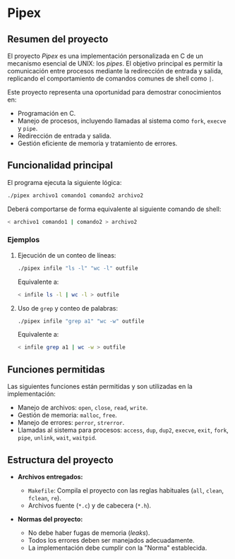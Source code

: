 # Pipex

## Resumen del proyecto

El proyecto *Pipex* es una implementación personalizada en C de un mecanismo esencial de UNIX: los *pipes*. El objetivo principal es permitir la comunicación entre procesos mediante la redirección de entrada y salida, replicando el comportamiento de comandos comunes de shell como `|`.

Este proyecto representa una oportunidad para demostrar conocimientos en:

- Programación en C.
- Manejo de procesos, incluyendo llamadas al sistema como `fork`, `execve` y `pipe`.
- Redirección de entrada y salida.
- Gestión eficiente de memoria y tratamiento de errores.

## Funcionalidad principal

El programa ejecuta la siguiente lógica:

```bash
./pipex archivo1 comando1 comando2 archivo2
```

Deberá comportarse de forma equivalente al siguiente comando de shell:

```bash
< archivo1 comando1 | comando2 > archivo2
```

### Ejemplos

1. Ejecución de un conteo de líneas:
   ```bash
   ./pipex infile "ls -l" "wc -l" outfile
   ```
   Equivalente a:
   ```bash
   < infile ls -l | wc -l > outfile
   ```

2. Uso de `grep` y conteo de palabras:
   ```bash
   ./pipex infile "grep a1" "wc -w" outfile
   ```
   Equivalente a:
   ```bash
   < infile grep a1 | wc -w > outfile
   ```

## Funciones permitidas

Las siguientes funciones están permitidas y son utilizadas en la implementación:

- Manejo de archivos: `open`, `close`, `read`, `write`.
- Gestión de memoria: `malloc`, `free`.
- Manejo de errores: `perror`, `strerror`.
- Llamadas al sistema para procesos: `access`, `dup`, `dup2`, `execve`, `exit`, `fork`, `pipe`, `unlink`, `wait`, `waitpid`.
  
## Estructura del proyecto

- **Archivos entregados:**
  - `Makefile`: Compila el proyecto con las reglas habituales (`all`, `clean`, `fclean`, `re`).
  - Archivos fuente (`*.c`) y de cabecera (`*.h`).

- **Normas del proyecto:**
  - No debe haber fugas de memoria (*leaks*).
  - Todos los errores deben ser manejados adecuadamente.
  - La implementación debe cumplir con la "Norma" establecida.

